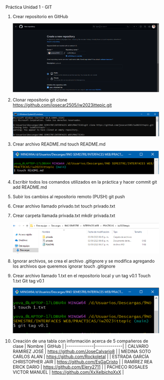 Práctica Unidad 1 - GIT
1. Crear repositorio en GitHub
    
    ![Alt text](assets/imagen1.png)

2. Clonar repositorio
    git clone https://github.com/josecar2505/iw2023ittepic.git 

    ![Alt text](assets/imagen2.png)

3. Crear archivo README.md
    touch README.md

    ![Alt text](assets/imagen3.png)

4.	Escribir todos los comandos utilizados en la práctica y hacer commit
    git add README.md

5.	Subir los cambios al repositorio remoto (PUSH)
    git push 

6.	Crear archivo llamado privado.txt
    touch privado.txt

7.	Crear carpeta llamada privada.txt
    mkdir privada.txt

    ![Alt text](assets/imagen4.png)
8.	Ignorar archivos, se crea el archivo .gitignore y se modifica agregando los archivos que queremos ignorar
    touch .gitignore

9.	Crear archivo llamado 1.txt en el repositorio local y un tag v0.1
    Touch 1.txt
    Git tag v0.1

    ![Alt text](assets/imagen5.png)

10. Creación de una tabla con información acerca de 5 compañeros de clase
| Nombre	| GitHub |
|--------------|--------------|
| CALVARIO RAMIREZ JOSÉ | https://github.com/JoseCalvario8 |
| MEDINA SOTO CARLOS ALAN | https://github.com/Rockoletal |
| ESTRADA GARCÍA CHRISTOPHER JAIR |	https://github.com/EsGaCristo |
| RAMÍREZ REA ERICK DARIO	| https://github.com/Elery2711 |
| PACHECO ROSALES VICTOR MANUEL	| https://github.com/XxXelbichoXxX |